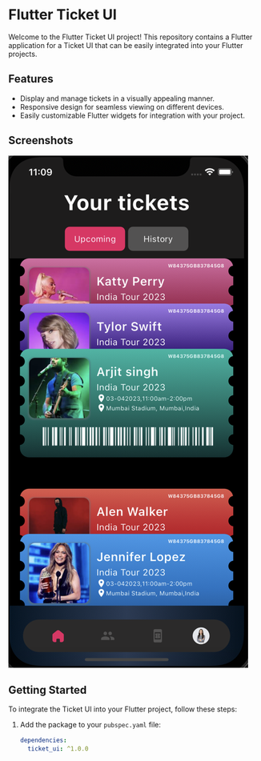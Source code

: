 # Flutter Ticket UI

Welcome to the Flutter Ticket UI project! This repository contains a Flutter application for a Ticket UI that can be easily integrated into your Flutter projects.

## Features

- Display and manage tickets in a visually appealing manner.
- Responsive design for seamless viewing on different devices.
- Easily customizable Flutter widgets for integration with your project.

## Screenshots

![Ticket UI](./screenshots/Ticket_UI.png)

## Getting Started

To integrate the Ticket UI into your Flutter project, follow these steps:

1. Add the package to your `pubspec.yaml` file:

   ```yaml
   dependencies:
     ticket_ui: ^1.0.0
